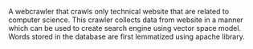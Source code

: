 A webcrawler that crawls only technical website that are related to computer science.
This crawler collects data from website in a manner which can be used to create search engine using vector space model.
Words stored in the database are first lemmatized using apache library.
